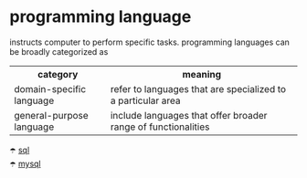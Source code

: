 # programming language

instructs computer to perform specific tasks. programming languages can be broadly categorized as

<table width="100%">
  <tr>
    <th>category</th>
    <th>meaning</th>
  </tr>
  <tr>
    <td>domain-specific language</td>
    <td>refer to languages that are specialized to a particular area</td>
  </tr>
  <tr>
    <td>general-purpose language</td>
    <td>include languages that offer broader range of functionalities</td>
  </tr>
</table>


:open_umbrella: [sql](./programming%20language/sql.md) <br>
:open_umbrella: [mysql](./programming%20language/mysql.md) <br>
